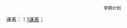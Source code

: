                                          学期计划
课表：！[1课表](https://github.com/ruanxiaoze/All-StudyImoocDemo/blob/master/Demo%202016-3-1/image/课表.jpg)；
